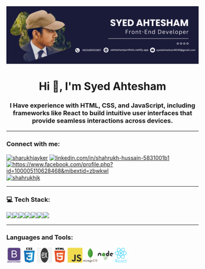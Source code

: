 <img src='banner.png'>
<h1 align="center">Hi 👋, I'm Syed Ahtesham </h1>
<h3 align="center">I Have experience with HTML, CSS, and JavaScript, including frameworks like React to build intuitive user interfaces that provide seamless interactions across devices.</h3>
<hr> 
<h3 align="left">Connect with me:</h3>
<p align="left">
<a href="https://twitter.com/sharukhjayker" target="blank"><img align="center" src="https://raw.githubusercontent.com/rahuldkjain/github-profile-readme-generator/master/src/images/icons/Social/twitter.svg" alt="sharukhjayker" height="30" width="40" /></a>
<a href="https://www.linkedin.com/in/shahrukh-hussain-5831001b1" target="blank"><img align="center" src="https://raw.githubusercontent.com/rahuldkjain/github-profile-readme-generator/master/src/images/icons/Social/linked-in-alt.svg" alt="linkedin.com/in/shahrukh-hussain-5831001b1" height="30" width="40" /></a>
<a href="https://www.facebook.com/profile.php?id=100005110628468&mibextid=ZbWKwL" target="blank"><img align="center" src="https://raw.githubusercontent.com/rahuldkjain/github-profile-readme-generator/master/src/images/icons/Social/facebook.svg" alt="https://www.facebook.com/profile.php?id=100005110628468&mibextid=zbwkwl" height="30" width="40" /></a>
<a href="https://www.instagram.com/shahrukhdeveloper2024?igsh=N2szeXJqM2I5bnhm" target="blank"><img align="center" src="https://raw.githubusercontent.com/rahuldkjain/github-profile-readme-generator/master/src/images/icons/Social/instagram.svg" alt="shahrukhjk" height="30" width="40" /></a>
</p>
<hr> 
<h3 align="left">💻 Tech Stack:</h3>
<div>
<img src='https://img.shields.io/badge/css3-%231572B6.svg?style=for-the-badge&logo=css3&logoColor=white'><img src='https://img.shields.io/badge/html5-%23E34F26.svg?style=for-the-badge&logo=html5&logoColor=white'><img src='https://img.shields.io/badge/javascript-%23323330.svg?style=for-the-badge&logo=javascript&logoColor=%23F7DF1E'><img src='https://img.shields.io/badge/bootstrap-%23563D7C.svg?style=for-the-badge&logo=bootstrap&logoColor=white'><img src='https://img.shields.io/badge/express.js-%23404d59.svg?style=for-the-badge&logo=express&logoColor=%2361DAFB'><img src='https://img.shields.io/badge/node.js-6DA55F?style=for-the-badge&logo=node.js&logoColor=white'><img src='https://img.shields.io/badge/react-%2320232a.svg?style=for-the-badge&logo=react&logoColor=%2361DAFB'>
  </div>
<hr> 
<h3 align="left">Languages and Tools:</h3>
<div style="display: flex; flex-wrap: wrap;">
  <a href="https://getbootstrap.com" target="_blank" rel="noreferrer">
    <img src="bootstrap1.png" alt="bootstrap" width="40" height="40" style="background-color: blue;"/>
  </a>
  <a href="https://www.w3schools.com/css/" target="_blank" rel="noreferrer">
    <img src="https://raw.githubusercontent.com/devicons/devicon/master/icons/css3/css3-original-wordmark.svg" alt="css3" width="40" height="40" />
  </a>
  <a href="https://expressjs.com" target="_blank" rel="noreferrer">
    <img src="express1.png" alt="express" width="40" height="40" style="background-color: orange;"/>
  </a>
  <a href="https://www.w3.org/html/" target="_blank" rel="noreferrer">
    <img src="https://raw.githubusercontent.com/devicons/devicon/master/icons/html5/html5-original-wordmark.svg" alt="html5" width="40" height="40"/>
  </a>
  <a href="https://developer.mozilla.org/en-US/docs/Web/JavaScript" target="_blank" rel="noreferrer">
    <img src="https://raw.githubusercontent.com/devicons/devicon/master/icons/javascript/javascript-original.svg" alt="javascript" width="40" height="40"/>
  </a>
  <a href="https://www.mongodb.com/" target="_blank" rel="noreferrer">
    <img src="https://raw.githubusercontent.com/devicons/devicon/master/icons/mongodb/mongodb-original-wordmark.svg" alt="mongodb" width="40" height="40"/>
  </a>
  <a href="https://nodejs.org" target="_blank" rel="noreferrer">
    <img src="https://raw.githubusercontent.com/devicons/devicon/master/icons/nodejs/nodejs-original-wordmark.svg" alt="nodejs" width="40" height="40"/>
  </a>
  <a href="https://reactjs.org/" target="_blank" rel="noreferrer">
    <img src="https://raw.githubusercontent.com/devicons/devicon/master/icons/react/react-original-wordmark.svg" alt="react" width="40" height="40"/>
  </a>
</div>

